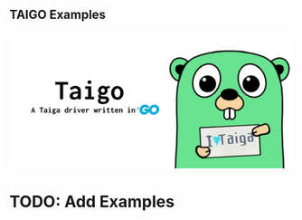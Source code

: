 TAIGO Examples
-----

![alt text](../assets/banner_627x300.png "TAIGO Banner")

# TODO: Add Examples
